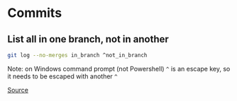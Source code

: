 # Commits

## List all in one branch, not in another

```bash
git log --no-merges in_branch ^not_in_branch
```

Note: on Windows command prompt (not Powershell) `^` is an escape key,
      so it needs to be escaped with another `^`

[Source](https://stackoverflow.com/questions/1710894/using-git-show-all-commits-that-are-in-one-branch-but-not-the-others)
